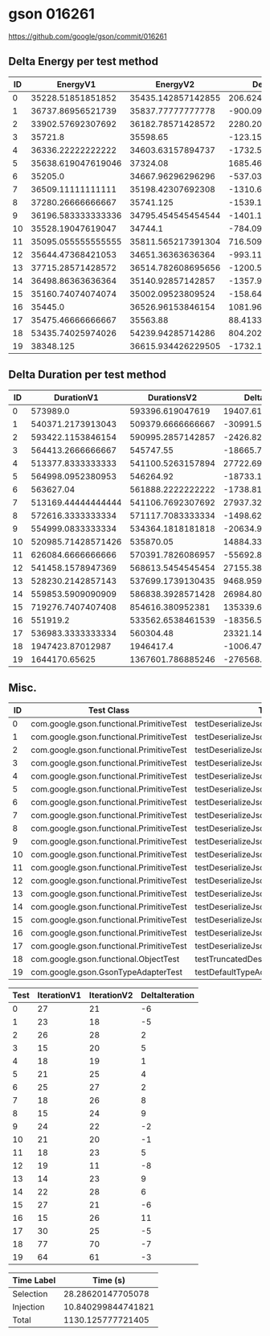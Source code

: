 # gson 016261


https://github.com/google/gson/commit/016261



## Delta Energy per test method


| ID | EnergyV1 | EnergyV2 | DeltaEnergy | σ |
| --- | --- | --- | --- | --- |
| 0 | 35228.51851851852 | 35435.142857142855 | 206.62433862433681 | 3699.114592463389 | 3450.1701998833714 |
| 1 | 36737.86956521739 | 35837.77777777778 | -900.0917874396109 | 2995.7228539651956 | 2603.8132198663207 |
| 2 | 33902.57692307692 | 36182.78571428572 | 2280.2087912087954 | 3309.1055283760575 | 3181.8661792496964 |
| 3 | 35721.8 | 35598.65 | -123.15000000000146 | 2686.4559851224067 | 2972.2703826368156 |
| 4 | 36336.22222222222 | 34603.63157894737 | -1732.5906432748525 | 3175.522818818896 | 2819.056807749457 |
| 5 | 35638.619047619046 | 37324.08 | 1685.4609523809559 | 3264.8940254979834 | 3288.466012231235 |
| 6 | 35205.0 | 34667.96296296296 | -537.0370370370365 | 2956.6445846601177 | 3832.584714161039 |
| 7 | 36509.11111111111 | 35198.42307692308 | -1310.6880341880315 | 2379.020991194321 | 3346.6156518198977 |
| 8 | 37280.26666666667 | 35741.125 | -1539.14166666667 | 3156.0882849220525 | 4749.755163097883 |
| 9 | 36196.583333333336 | 34795.454545454544 | -1401.1287878787916 | 3517.1584164476994 | 2907.8960486496194 |
| 10 | 35528.19047619047 | 34744.1 | -784.0904761904749 | 2575.0368766485217 | 2522.136929272477 |
| 11 | 35095.055555555555 | 35811.565217391304 | 716.5096618357493 | 4355.83487943627 | 4332.787664010189 |
| 12 | 35644.47368421053 | 34651.36363636364 | -993.110047846887 | 3289.6721700117146 | 3204.4128741110435 |
| 13 | 37715.28571428572 | 36514.782608695656 | -1200.5031055900618 | 3398.8644412209082 | 2479.50685764102 |
| 14 | 36498.86363636364 | 35140.92857142857 | -1357.9350649350672 | 3034.1182977994317 | 3498.9995603699904 |
| 15 | 35160.74074074074 | 35002.09523809524 | -158.64550264550053 | 3678.895774273827 | 4607.276614275891 |
| 16 | 35445.0 | 36526.96153846154 | 1081.961538461539 | 2647.6428762202804 | 2180.0518603706023 |
| 17 | 35475.46666666667 | 35563.88 | 88.41333333333023 | 3082.0666414310745 | 3180.7470483520065 |
| 18 | 53435.74025974026 | 54239.94285714286 | 804.2025974025964 | 23367.521900635737 | 24959.2323622146 |
| 19 | 38348.125 | 36615.934426229505 | -1732.1905737704947 | 15188.940044383446 | 7269.532268690755 |

## Delta Duration per test method


| ID | DurationV1 | DurationsV2 | DeltaDuration |
| --- | --- | --- | --- |
| 0 | 573989.0 | 593396.619047619 | 19407.619047619053 |
| 1 | 540371.2173913043 | 509379.6666666667 | -30991.550724637636 |
| 2 | 593422.1153846154 | 590995.2857142857 | -2426.8296703296946 |
| 3 | 564413.2666666667 | 545747.55 | -18665.716666666674 |
| 4 | 513377.8333333333 | 541100.5263157894 | 27722.692982456123 |
| 5 | 564998.0952380953 | 546264.92 | -18733.175238095224 |
| 6 | 563627.04 | 561888.2222222222 | -1738.8177777777892 |
| 7 | 513169.44444444444 | 541106.7692307692 | 27937.32478632481 |
| 8 | 572616.3333333334 | 571117.7083333334 | -1498.625 |
| 9 | 554999.0833333334 | 534364.1818181818 | -20634.901515151607 |
| 10 | 520985.71428571426 | 535870.05 | 14884.335714285786 |
| 11 | 626084.6666666666 | 570391.7826086957 | -55692.88405797095 |
| 12 | 541458.1578947369 | 568613.5454545454 | 27155.387559808558 |
| 13 | 528230.2142857143 | 537699.1739130435 | 9468.959627329139 |
| 14 | 559853.5909090909 | 586838.3928571428 | 26984.8019480519 |
| 15 | 719276.7407407408 | 854616.380952381 | 135339.64021164016 |
| 16 | 551919.2 | 533562.6538461539 | -18356.54615384608 |
| 17 | 536983.3333333334 | 560304.48 | 23321.14666666661 |
| 18 | 1947423.87012987 | 1946417.4 | -1006.4701298701111 |
| 19 | 1644170.65625 | 1367601.786885246 | -276568.86936475406 |

## Misc.

| ID | Test Class | Test Method |
| --- | --- | --- |
| 0 | com.google.gson.functional.PrimitiveTest | testDeserializeJsonObjectAsShortPrimitive |
| 1 | com.google.gson.functional.PrimitiveTest | testDeserializeJsonObjectAsBigInteger |
| 2 | com.google.gson.functional.PrimitiveTest | testDeserializeJsonArrayAsInt |
| 3 | com.google.gson.functional.PrimitiveTest | testDeserializeJsonArrayAsByteWrapper |
| 4 | com.google.gson.functional.PrimitiveTest | testDeserializeJsonArrayAsBooleanWrapper |
| 5 | com.google.gson.functional.PrimitiveTest | testDeserializeJsonObjectAsBigDecimal |
| 6 | com.google.gson.functional.PrimitiveTest | testDeserializeJsonArrayAsDoublePrimitive |
| 7 | com.google.gson.functional.PrimitiveTest | testDeserializeJsonArrayAsFloatWrapper |
| 8 | com.google.gson.functional.PrimitiveTest | testDeserializeJsonArrayAsLongWrapper |
| 9 | com.google.gson.functional.PrimitiveTest | testDeserializeJsonObjectAsDoubleWrapper |
| 10 | com.google.gson.functional.PrimitiveTest | testDeserializeJsonObjectAsBooleanPrimitive |
| 11 | com.google.gson.functional.PrimitiveTest | testDeserializeJsonArrayAsShortWrapper |
| 12 | com.google.gson.functional.PrimitiveTest | testDeserializeJsonObjectAsFloatPrimitive |
| 13 | com.google.gson.functional.PrimitiveTest | testDeserializeJsonArrayAsBigDecimal |
| 14 | com.google.gson.functional.PrimitiveTest | testDeserializeJsonObjectAsInteger |
| 15 | com.google.gson.functional.PrimitiveTest | testDeserializeJsonObjectAsLongPrimitive |
| 16 | com.google.gson.functional.PrimitiveTest | testDeserializeJsonArrayAsBigInteger |
| 17 | com.google.gson.functional.PrimitiveTest | testDeserializeJsonObjectAsBytePrimitive |
| 18 | com.google.gson.functional.ObjectTest | testTruncatedDeserialization |
| 19 | com.google.gson.GsonTypeAdapterTest | testDefaultTypeAdapterThrowsParseException |




| Test | IterationV1 | IterationV2 | DeltaIteration |
| --- | --- | --- | --- |
| 0 | 27 | 21 | -6 |
| 1 | 23 | 18 | -5 |
| 2 | 26 | 28 | 2 |
| 3 | 15 | 20 | 5 |
| 4 | 18 | 19 | 1 |
| 5 | 21 | 25 | 4 |
| 6 | 25 | 27 | 2 |
| 7 | 18 | 26 | 8 |
| 8 | 15 | 24 | 9 |
| 9 | 24 | 22 | -2 |
| 10 | 21 | 20 | -1 |
| 11 | 18 | 23 | 5 |
| 12 | 19 | 11 | -8 |
| 13 | 14 | 23 | 9 |
| 14 | 22 | 28 | 6 |
| 15 | 27 | 21 | -6 |
| 16 | 15 | 26 | 11 |
| 17 | 30 | 25 | -5 |
| 18 | 77 | 70 | -7 |
| 19 | 64 | 61 | -3 |



| Time Label | Time (s) |
| --- | --- |
| Selection | 28.28620147705078 |
| Injection | 10.840299844741821 |
| Total | 1130.125777721405 |


